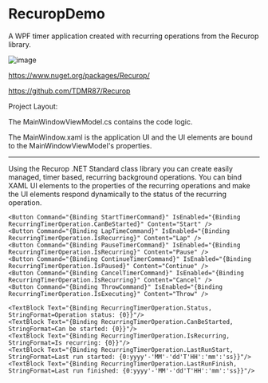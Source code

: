 # RecuropDemo
A WPF timer application created with recurring operations from the Recurop library.

![image](https://user-images.githubusercontent.com/44962475/109718132-9b4dea00-7baf-11eb-9b93-0e186be19f03.png)

https://www.nuget.org/packages/Recurop/

https://github.com/TDMR87/Recurop

Project Layout:

The MainWindowViewModel.cs contains the code logic.

The MainWindow.xaml is the application UI and the UI elements are bound to the MainWindowViewModel's properties. 

***

Using the Recurop .NET Standard class library you can create easily managed, timer based, recurring background operations. 
You can bind XAML UI elements to the properties of the recurring operations and make the UI elements respond dynamically to the status of
the recurring operation.

```xaml
<Button Command="{Binding StartTimerCommand}" IsEnabled="{Binding RecurringTimerOperation.CanBeStarted}" Content="Start" />
<Button Command="{Binding LapTimeCommand}" IsEnabled="{Binding RecurringTimerOperation.IsRecurring}" Content="Lap" />
<Button Command="{Binding PauseTimerCommand}" IsEnabled="{Binding RecurringTimerOperation.IsRecurring}" Content="Pause" />
<Button Command="{Binding ContinueTimerCommand}" IsEnabled="{Binding RecurringTimerOperation.IsPaused}" Content="Continue" />
<Button Command="{Binding CancelTimerCommand}" IsEnabled="{Binding RecurringTimerOperation.IsRecurring}" Content="Cancel" />
<Button Command="{Binding ThrowCommand}" IsEnabled="{Binding RecurringTimerOperation.IsExecuting}" Content="Throw" />
```

```xaml
<TextBlock Text="{Binding RecurringTimerOperation.Status, StringFormat=Operation status: {0}}"/>
<TextBlock Text="{Binding RecurringTimerOperation.CanBeStarted, StringFormat=Can be started: {0}}"/>
<TextBlock Text="{Binding RecurringTimerOperation.IsRecurring, StringFormat=Is recurring: {0}}"/>
<TextBlock Text="{Binding RecurringTimerOperation.LastRunStart, StringFormat=Last run started: {0:yyyy'-'MM'-'dd'T'HH':'mm':'ss}}"/>
<TextBlock Text="{Binding RecurringTimerOperation.LastRunFinish, StringFormat=Last run finished: {0:yyyy'-'MM'-'dd'T'HH':'mm':'ss}}"/>
```
